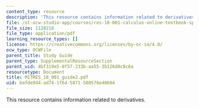 ```yaml
---
content_type: resource
description: 'This resource contains information related to derivatives. '
file: /ol-ocw-studio-app/courses/res-18-001-calculus-online-textbook-spring-2005/bafde944ad741f645871580576e40604_MITRES_18_001_guide2.pdf
file_size: 1120218
file_type: application/pdf
learning_resource_types: []
license: https://creativecommons.org/licenses/by-nc-sa/4.0/
ocw_type: OCWFile
parent_title: Study Guide
parent_type: SupplementalResourceSection
parent_uid: 4bf319e5-0f57-233b-aa55-3b126d0c8c6a
resourcetype: Document
title: MITRES_18_001_guide2.pdf
uid: bafde944-ad74-1f64-5871-580576e40604
---
```

This resource contains information related to derivatives. 